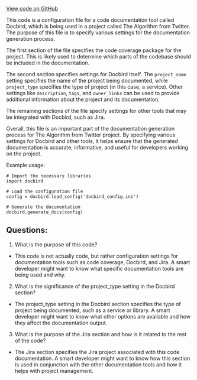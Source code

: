 [View code on GitHub](https://github.com/misbahsy/the-algorithm/follow-recommendations-service/CONFIG.ini)

This code is a configuration file for a code documentation tool called Docbird, which is being used in a project called The Algorithm from Twitter. The purpose of this file is to specify various settings for the documentation generation process. 

The first section of the file specifies the code coverage package for the project. This is likely used to determine which parts of the codebase should be included in the documentation. 

The second section specifies settings for Docbird itself. The `project_name` setting specifies the name of the project being documented, while `project_type` specifies the type of project (in this case, a service). Other settings like `description`, `tags`, and `owner_links` can be used to provide additional information about the project and its documentation. 

The remaining sections of the file specify settings for other tools that may be integrated with Docbird, such as Jira. 

Overall, this file is an important part of the documentation generation process for The Algorithm from Twitter project. By specifying various settings for Docbird and other tools, it helps ensure that the generated documentation is accurate, informative, and useful for developers working on the project. 

Example usage:

```
# Import the necessary libraries
import docbird

# Load the configuration file
config = docbird.load_config('docbird_config.ini')

# Generate the documentation
docbird.generate_docs(config)
```
## Questions: 
 1. What is the purpose of this code? 
- This code is not actually code, but rather configuration settings for documentation tools such as code coverage, Docbird, and Jira. A smart developer might want to know what specific documentation tools are being used and why.

2. What is the significance of the project_type setting in the Docbird section? 
- The project_type setting in the Docbird section specifies the type of project being documented, such as a service or library. A smart developer might want to know what other options are available and how they affect the documentation output.

3. What is the purpose of the Jira section and how is it related to the rest of the code? 
- The Jira section specifies the Jira project associated with this code documentation. A smart developer might want to know how this section is used in conjunction with the other documentation tools and how it helps with project management.